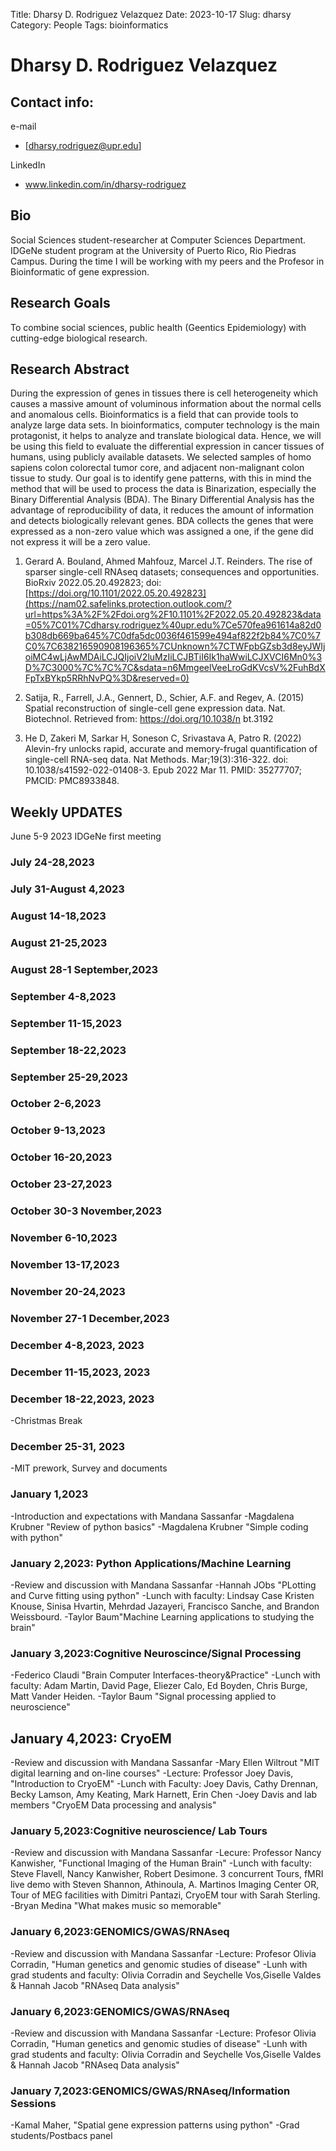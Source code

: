 Title: Dharsy D. Rodriguez Velazquez
Date: 2023-10-17
Slug: dharsy
Category: People
Tags: bioinformatics

# Dharsy D. Rodriguez Velazquez
## Contact info:
e-mail

  - [dharsy.rodriguez@upr.edu]

LinkedIn

 - www.linkedin.com/in/dharsy-rodriguez

## Bio

Social Sciences student-researcher at Computer Sciences Department. IDGeNe student program at the University of Puerto Rico, Rio Piedras Campus. During the time I will be working with my peers and the Profesor in Bioinformatic of gene expression.

## Research Goals

To combine social sciences, public health (Geentics Epidemiology) with cutting-edge biological research.

## Research Abstract

During the expression of genes in tissues there is cell heterogeneity which causes a massive amount of voluminous information about the normal cells and anomalous cells. Bioinformatics is a field that can provide tools to analyze large data sets. In bioinformatics, computer technology is the main protagonist, it helps to analyze and translate biological data.  Hence, we will be using this field to evaluate the differential expression in cancer tissues of humans, using publicly available datasets. We selected samples of homo sapiens colon colorectal tumor core, and adjacent non-malignant colon tissue to study. Our goal is to identify gene patterns, with this in mind the method that will be used to process the data is Binarization, especially the Binary Differential Analysis (BDA). The Binary Differential Analysis has the advantage of reproducibility of data, it reduces the amount of information and detects biologically relevant genes. BDA collects the genes that were expressed as a non-zero value which was assigned a one, if the gene did not express it will be a zero value. 

1. Gerard A. Bouland, Ahmed Mahfouz, Marcel J.T. Reinders. The rise of sparser single-cell RNAseq datasets; consequences and opportunities. BioRxiv 2022.05.20.492823; doi: [https://doi.org/10.1101/2022.05.20.492823](https://nam02.safelinks.protection.outlook.com/?url=https%3A%2F%2Fdoi.org%2F10.1101%2F2022.05.20.492823&data=05%7C01%7Cdharsy.rodriguez%40upr.edu%7Ce570fea961614a82d0b308db669ba645%7C0dfa5dc0036f461599e494af822f2b84%7C0%7C0%7C638216590908196365%7CUnknown%7CTWFpbGZsb3d8eyJWIjoiMC4wLjAwMDAiLCJQIjoiV2luMzIiLCJBTiI6Ik1haWwiLCJXVCI6Mn0%3D%7C3000%7C%7C%7C&sdata=n6MmgeelVeeLroGdKVcsV%2FuhBdXFpTxBYkp5RRhNvPQ%3D&reserved=0)

1. Satija, R., Farrell, J.A., Gennert, D., Schier, A.F. and Regev, A. (2015) Spatial reconstruction of single-cell gene expression data. Nat. Biotechnol. Retrieved from: https://doi.org/10.1038/n
bt.3192

1. He D, Zakeri M, Sarkar H, Soneson C, Srivastava A, Patro R. (2022) Alevin-fry unlocks rapid, accurate and memory-frugal quantification of single-cell RNA-seq data. Nat Methods. Mar;19(3):316-322. doi: 10.1038/s41592-022-01408-3. Epub 2022 Mar 11. PMID: 35277707; PMCID: PMC8933848.

## Weekly UPDATES
June 5-9 2023
IDGeNe first meeting

### July 24-28,2023

### July 31-August 4,2023

### August 14-18,2023

### August 21-25,2023

### August 28-1 September,2023

### September 4-8,2023

### September 11-15,2023

### September 18-22,2023

### September 25-29,2023

### October 2-6,2023

### October 9-13,2023

### October 16-20,2023

### October 23-27,2023

### October 30-3 November,2023

### November 6-10,2023

### November 13-17,2023

### November 20-24,2023

### November 27-1 December,2023

### December 4-8,2023, 2023

### December 11-15,2023, 2023

### December 18-22,2023, 2023
 -Christmas Break
### December 25-31, 2023
 -MIT prework, Survey and documents

### January 1,2023
 -Introduction and expectations with Mandana Sassanfar
  -Magdalena Krubner "Review of python basics"
  -Magdalena Krubner "Simple coding with python"

### January 2,2023: Python Applications/Machine Learning 
 -Review and discussion with Mandana Sassanfar
 -Hannah JObs "PLotting and Curve fitting using python"
 -Lunch with faculty: Lindsay Case Kristen Knouse, Sinisa Hvartin, Mehrdad Jazayeri, Francisco Sanche, and Brandon Weissbourd.
 -Taylor Baum"Machine Learning applications to studying the brain"





### January 3,2023:Cognitive Neuroscince/Signal Processing
 -Federico Claudi "Brain Computer Interfaces-theory&Practice"
 -Lunch with faculty: Adam Martin, David Page, Eliezer Calo, Ed Boyden, Chris Burge, Matt Vander Heiden.
 -Taylor Baum "Signal processing applied to neuroscience"

## January 4,2023: CryoEM
 -Review and discussion with Mandana Sassanfar
 -Mary Ellen Wiltrout "MIT digital learning and on-line courses"
 -Lecture: Professor Joey Davis, "Introduction to CryoEM"
 -Lunch with Faculty: Joey Davis, Cathy Drennan, Becky Lamson, Amy Keating, Mark Harnett, Erin Chen
 -Joey Davis and lab members "CryoEM Data processing and analysis"

### January 5,2023:Cognitive neuroscience/ Lab Tours
 -Review and discussion with Mandana Sassanfar
 -Lecure: Professor Nancy Kanwisher, "Functional Imaging of the Human Brain"
 -Lunch with faculty: Steve Flavell, Nancy Kanwisher, Robert Desimone. 3 concurrent Tours, fMRI live demo with Steven Shannon, Athinoula, A. Martinos Imaging Center OR, Tour of MEG facilities with Dimitri Pantazi, CryoEM tour with Sarah Sterling.
 -Bryan Medina "What makes music so memorable"


### January 6,2023:GENOMICS/GWAS/RNAseq
 -Review and discussion with Mandana Sassanfar
 -Lecture: Profesor Olivia Corradin, "Human genetics and genomic studies of disease"
 -Lunh with grad students and faculty: Olivia Corradin and Seychelle Vos,Giselle Valdes & Hannah Jacob "RNAseq Data analysis"



### January 6,2023:GENOMICS/GWAS/RNAseq
 -Review and discussion with Mandana Sassanfar
 -Lecture: Profesor Olivia Corradin, "Human genetics and genomic studies of disease"
 -Lunh with grad students and faculty: Olivia Corradin and Seychelle Vos,Giselle Valdes & Hannah Jacob "RNAseq Data analysis"
 
### January 7,2023:GENOMICS/GWAS/RNAseq/Information Sessions
 -Kamal Maher, "Spatial gene expression patterns using python"
 -Grad students/Postbacs panel

